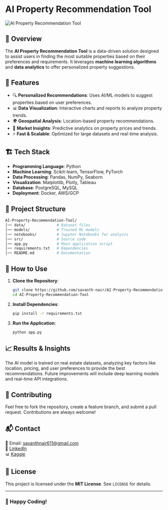 # AI Property Recommendation Tool

![AI Property Recommendation Tool](https://your-image-link.com)

## 📌 Overview
The **AI Property Recommendation Tool** is a data-driven solution designed to assist users in finding the most suitable properties based on their preferences and requirements. It leverages **machine learning algorithms** and **data analytics** to offer personalized property suggestions.

## 🚀 Features
- 🔍 **Personalized Recommendations**: Uses AI/ML models to suggest properties based on user preferences.
- 📊 **Data Visualization**: Interactive charts and reports to analyze property trends.
- 🌍 **Geospatial Analysis**: Location-based property recommendations.
- 🏡 **Market Insights**: Predictive analytics on property prices and trends.
- ⚡ **Fast & Scalable**: Optimized for large datasets and real-time analysis.

## 🏗️ Tech Stack
- **Programming Language**: Python
- **Machine Learning**: Scikit-learn, TensorFlow, PyTorch
- **Data Processing**: Pandas, NumPy, Seaborn
- **Visualization**: Matplotlib, Plotly, Tableau
- **Database**: PostgreSQL, MySQL
- **Deployment**: Docker, AWS/GCP

## 📂 Project Structure
```bash
AI-Property-Recommendation-Tool/
│── data/              # Dataset files
│── models/            # Trained ML models
│── notebooks/         # Jupyter Notebooks for analysis
│── src/               # Source code
│── app.py             # Main application script
│── requirements.txt   # Dependencies
│── README.md          # Documentation
```

## 🎯 How to Use
1. **Clone the Repository**:
   ```bash
   git clone https://github.com/savanth-nair/AI-Property-Recommendation-Tool.git
   cd AI-Property-Recommendation-Tool
   ```
2. **Install Dependencies**:
   ```bash
   pip install -r requirements.txt
   ```
3. **Run the Application**:
   ```bash
   python app.py
   ```

## 📈 Results & Insights
The AI model is trained on real estate datasets, analyzing key factors like location, pricing, and user preferences to provide the best recommendations. Future improvements will include deep learning models and real-time API integrations.

## 🤝 Contributing
Feel free to fork the repository, create a feature branch, and submit a pull request. Contributions are always welcome!

## 📬 Contact
📧 Email: savanthnair611@gmail.com  
🔗 [LinkedIn](https://www.linkedin.com/in/savanth-nair-5b94b2169/)  
📊 [Kaggle](https://www.kaggle.com/savanthnair)

## 📜 License
This project is licensed under the **MIT License**. See `LICENSE` for details.

---
### 🚀 Happy Coding!
